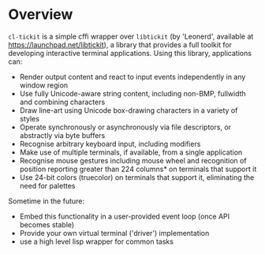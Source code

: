 # Overview

`cl-tickit` is a simple cffi wrapper over `libtickit` (by 'Leonerd', available at https://launchpad.net/libtickit), a library that provides a full toolkit for developing interactive terminal applications. Using this library, applications can:

* Render output content and react to input events independently in any window region
* Use fully Unicode-aware string content, including non-BMP, fullwidth and combining characters
* Draw line-art using Unicode box-drawing characters in a variety of styles
* Operate synchronously or asynchronously via file descriptors, or abstractly via byte buffers
* Recognise arbitrary keyboard input, including modifiers
* Make use of multiple terminals, if available, from a single application
* Recognise mouse gestures including mouse wheel and recognition of position reporting greater than 224 columns* on terminals that support it
* Use 24-bit colors (truecolor) on terminals that support it, eliminating the need for palettes

Sometime in the future:

* Embed this functionality in a user-provided event loop (once API becomes stable)
* Provide your own virtual terminal ('driver') implementation
* use a high level lisp wrapper for common tasks
